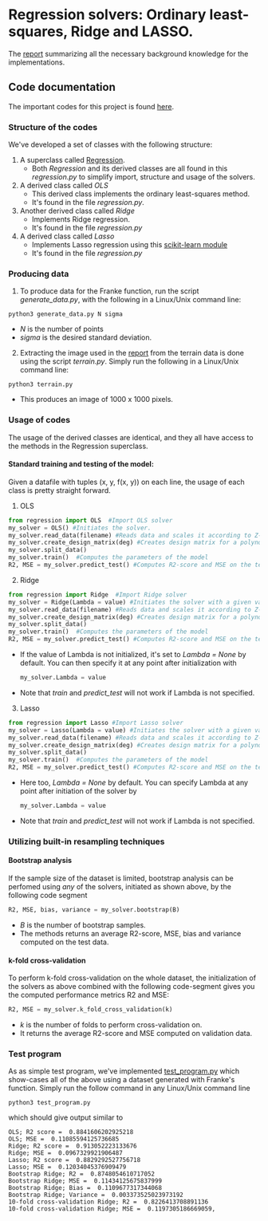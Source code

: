 # Regression solvers: Ordinary least-squares, Ridge and LASSO.

The [report](https://github.com/reneaas/fys-stk4155/blob/master/project1/report/Linear_Regression.pdf) summarizing all the necessary background knowledge for the implementations.

## Code documentation
The important codes for this project is found [here](https://github.com/reneaas/fys-stk4155/tree/master/project1/codes).
### Structure of the codes

We've developed a set of classes with the following structure:

1. A superclass called [Regression](https://github.com/reneaas/fys-stk4155/blob/master/project1/codes/regression.py).
    - Both *Regression* and its derived classes are all found in this *regression.py* to simplify import, structure and usage of the solvers.
2. A derived class called *OLS*
    - This derived class implements the ordinary least-squares method.
    - It's found in the file *regression.py*.
3. Another derived class called *Ridge*
    - Implements Ridge regression.
    - It's found in the file *regression.py*
4. A derived class called *Lasso*
    - Implements Lasso regression using this [scikit-learn module](https://scikit-learn.org/stable/modules/generated/sklearn.linear_model.Lasso.html)
    - It's found in the file *regression.py*

### Producing data

1. To produce data for the Franke function, run the script *generate_data.py*, with the following in a Linux/Unix command line:

```terminal
python3 generate_data.py N sigma
```
  - *N* is the number of points
  - *sigma* is the desired standard deviation.

2. Extracting the image used in the [report](https://github.com/reneaas/fys-stk4155/blob/master/project1/report/Linear_Regression.pdf) from the terrain data is done using the script *terrain.py*. Simply run the following in a Linux/Unix command line:

```terminal
python3 terrain.py
```

  - This produces an image of 1000 x 1000 pixels.


### Usage of codes

The usage of the derived classes are identical, and they all have access to the methods in the Regression superclass.

#### Standard training and testing of the model:

Given a datafile with tuples (x, y, f(x, y)) on each line, the usage of each class is pretty straight forward.

1. OLS
  ```Python
  from regression import OLS  #Import OLS solver
  my_solver = OLS() #Initiates the solver.
  my_solver.read_data(filename) #Reads data and scales it according to Z-score
  my_solver.create_design_matrix(deg) #Creates design matrix for a polynomial of degree deg
  my_solver.split_data()
  my_solver.train()  #Computes the parameters of the model
  R2, MSE = my_solver.predict_test() #Computes R2-score and MSE on the test data.
  ```

2. Ridge
```Python
from regression import Ridge  #Import Ridge solver
my_solver = Ridge(Lambda = value) #Initiates the solver with a given value for the regularization parameter.
my_solver.read_data(filename) #Reads data and scales it according to Z-score
my_solver.create_design_matrix(deg) #Creates design matrix for a polynomial of degree deg
my_solver.split_data()
my_solver.train()  #Computes the parameters of the model
R2, MSE = my_solver.predict_test() #Computes R2-score and MSE on the test data.
```
  - If the value of Lambda is not initialized, it's set to *Lambda = None* by default. You can then specify it at any point after initialization with

    ```Python
    my_solver.Lambda = value
    ```
  - Note that *train* and *predict_test* will not work if Lambda is not specified.
3. Lasso
```Python
from regression import Lasso #Import Lasso solver
my_solver = Lasso(Lambda = value) #Initiates the solver with a given value for the regularization parameter.
my_solver.read_data(filename) #Reads data and scales it according to Z-score
my_solver.create_design_matrix(deg) #Creates design matrix for a polynomial of degree deg
my_solver.split_data()
my_solver.train()  #Computes the parameters of the model
R2, MSE = my_solver.predict_test() #Computes R2-score and MSE on the test data.
```

  - Here too, *Lambda = None* by default. You can specify Lambda at any point after initiation of the solver by
    ```Python
    my_solver.Lambda = value
    ```
  - Note that *train* and *predict_test* will not work if Lambda is not specified.

### Utilizing built-in resampling techniques

#### Bootstrap analysis
If the sample size of the dataset is limited, bootstrap analysis can be perfomed using *any* of the solvers, initiated as shown above, by the following code segment

```Python
R2, MSE, bias, variance = my_solver.bootstrap(B)
```

  - *B* is the number of bootstrap samples.
  - The methods returns an average R2-score, MSE, bias and variance computed on the test data.

#### k-fold cross-validation
To perform k-fold cross-validation on the whole dataset, the initialization of the solvers as above combined with the following code-segment gives you the computed performance metrics R2 and MSE:

```Python
R2, MSE = my_solver.k_fold_cross_validation(k)
```
  - *k* is the number of folds to perform cross-validation on.
  - It returns the average R2-score and MSE computed on validation data.

### Test program

As as simple test program, we've implemented [test_program.py](https://github.com/reneaas/fys-stk4155/blob/master/project1/codes/test_program.py) which show-cases all of the above using a dataset generated with Franke's function. Simply run the follow command in any Linux/Unix command line

```terminal
python3 test_program.py
```


which should give output similar to

```terminal
OLS; R2 score =  0.8841606202925218
OLS; MSE =  0.11085594125736685
Ridge; R2 score =  0.913052223133676
Ridge; MSE =  0.0967329921906487
Lasso; R2 score =  0.8829292527756718
Lasso; MSE =  0.12034045376909479
Bootstrap Ridge; R2 =  0.8748054610717052
Bootstrap Ridge; MSE =  0.11434125675837999
Bootstrap Ridge; Bias =  0.1109677317344068
Bootstrap Ridge; Variance =  0.003373525023973192
10-fold cross-validation Ridge; R2 =  0.8226413708891136
10-fold cross-validation Ridge; MSE =  0.1197305186669059,
```

